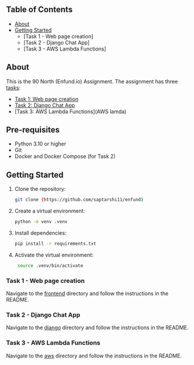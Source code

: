 ## Table of Contents

- [About](#about)
- [Getting Started](#getting-started)
  - [Task 1 - Web page creation]
  - [Task 2 - Django Chat App]
  - [Task 3 - AWS Lambda Functions]

## About

This is the 90 North (Enfund.io) Assignment. The assignment has three [tasks](tasks.pdf):

- [Task 1: Web page creation](Frontend)
- [Task 2: Django Chat App](django)
- [Task 3: AWS Lambda Functions](AWS lamda)

## Pre-requisites

- Python 3.10 or higher
- Git
- Docker and Docker Compose (for Task 2)

## Getting Started

1. Clone the repository:
    
   ```bash
   git clone (https://github.com/saptarshi11/enfund)
   ```
   
2. Create a virtual environment:

   ```bash
   python -m venv .venv
   ```
   
3. Install dependencies:

   ```bash
   pip install -r requirements.txt
   ```
   
4. Activate the virtual environment:

   ```bash
    source .venv/bin/activate
    ```

### Task 1 - Web page creation

Navigate to the [frontend](frontend) directory and follow the instructions in the README.

### Task 2 - Django Chat App

Navigate to the [django](django) directory and follow the instructions in the README.

### Task 3 - AWS Lambda Functions

Navigate to the [aws](aws) directory and follow the instructions in the README.

